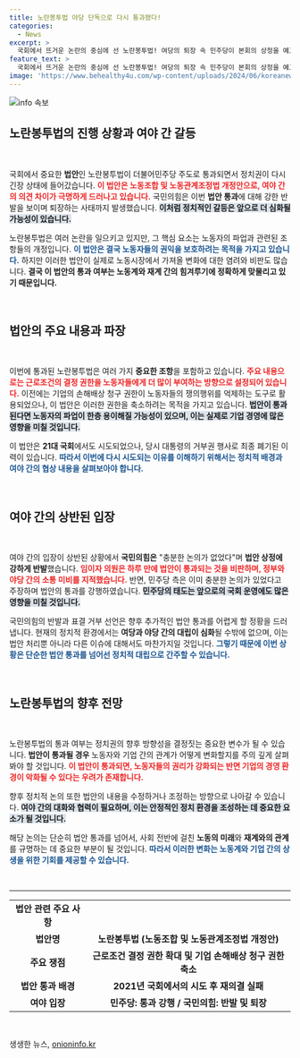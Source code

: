 ```yaml
---
title: 노란봉투법 야당 단독으로 다시 통과됐다!
categories:
  - News
excerpt: >
  국회에서 뜨거운 논란의 중심에 선 노란봉투법! 여당의 퇴장 속 민주당이 본회의 상정을 예고하며 법안 통과에 속도를 내고 있다. 시민들의 관심을 모으는 이 쟁점 법안의 향방은? 클릭해 보세요!
feature_text: >
  국회에서 뜨거운 논란의 중심에 선 노란봉투법! 여당의 퇴장 속 민주당이 본회의 상정을 예고하며 법안 통과에 속도를 내고 있다. 시민들의 관심을 모으는 이 쟁점 법안의 향방은? 클릭해 보세요!
image: 'https://www.behealthy4u.com/wp-content/uploads/2024/06/koreanews.jpg'
---
```


<p><img src="https://www.behealthy4u.com/wp-content/uploads/2024/06/koreanews.jpg" alt="info 속보" /></p>

<h2 data-ke-size="size26">노란봉투법의 진행 상황과 여야 간 갈등</h2>

<p data-ke-size="size16">&nbsp;</p>

<p>국회에서 중요한 <b>법안</b>인 노란봉투법이 더불어민주당 주도로 통과되면서 정치권이 다시 긴장 상태에 들어갔습니다. <b><span style="color: #ee2323;">이 법안은 노동조합 및 노동관계조정법 개정안으로, 여야 간의 의견 차이가 극명하게 드러나고 있습니다.</span></b> 국민의힘은 이번 <b>법안 통과</b>에 대해 강한 반발을 보이며 퇴장하는 사태까지 발생했습니다. <b><span style="background-color: #21538527;">이처럼 정치적인 갈등은 앞으로 더 심화될 가능성이 있습니다.</span></b> </p>

<p>노란봉투법은 여러 논란을 일으키고 있지만, 그 핵심 요소는 노동자의 파업과 관련된 조항들의 개정입니다. <b><span style="color: #1a5490;">이 법안은 결국 노동자들의 권익을 보호하려는 목적을 가지고 있습니다.</span></b> 하지만 이러한 법안이 실제로 노동시장에서 가져올 변화에 대한 염려와 비판도 많습니다. <b>결국 이 법안의 통과 여부는 노동계와 재계 간의 힘겨루기에 정확하게 맞물리고 있기 때문입니다.</b></p>

<p data-ke-size="size16">&nbsp;</p>

<h2 data-ke-size="size26">법안의 주요 내용과 파장</h2>

<p data-ke-size="size16">&nbsp;</p>

<p>이번에 통과된 노란봉투법은 여러 가지 <b>중요한 조항</b>을 포함하고 있습니다. <b><span style="color: #ee2323;">주요 내용으로는 근로조건의 결정 권한을 노동자들에게 더 많이 부여하는 방향으로 설정되어 있습니다.</span></b> 이전에는 기업의 손해배상 청구 권한이 노동자들의 쟁의행위를 억제하는 도구로 활용되었으나, 이 법안은 이러한 권한을 축소하려는 목적을 가지고 있습니다. <b><span style="background-color: #21538527;">법안이 통과된다면 노동자의 파업이 한층 용이해질 가능성이 있으며, 이는 실제로 기업 경영에 많은 영향을 미칠 것입니다.</span></b></p>

<p>이 법안은 <b>21대 국회</b>에서도 시도되었으나, 당시 대통령의 거부권 행사로 최종 폐기된 이력이 있습니다. <b><span style="color: #1a5490;">따라서 이번에 다시 시도되는 이유를 이해하기 위해서는 정치적 배경과 여야 간의 협상 내용을 살펴보아야 합니다.</span></b> </p>

<p data-ke-size="size16">&nbsp;</p>

<h2 data-ke-size="size26">여야 간의 상반된 입장</h2>

<p data-ke-size="size16">&nbsp;</p>

<p>여야 간의 입장이 상반된 상황에서 <b>국민의힘은</b> "충분한 논의가 없었다"며 <b>법안 상정에 강하게 반발</b>했습니다. <b><span style="color: #ee2323;">임이자 의원은 하루 만에 법안이 통과되는 것을 비판하며, 정부와 야당 간의 소통 미비를 지적했습니다.</span></b> 반면, 민주당 측은 이미 충분한 논의가 있었다고 주장하며 법안의 통과를 강행하였습니다. <b><span style="background-color: #21538527;">민주당의 태도는 앞으로의 국회 운영에도 많은 영향을 미칠 것입니다.</span></b></p>

<p>국민의힘의 반발과 표결 거부 선언은 향후 추가적인 법안 통과를 어렵게 할 정황을 드러냅니다. 현재의 정치적 환경에서는 <b>여당과 야당 간의 대립이 심화</b>될 수밖에 없으며, 이는 법안 처리뿐 아니라 다른 이슈에 대해서도 마찬가지일 것입니다. <b><span style="color: #1a5490;">그렇기 때문에 이번 상황은 단순한 법안 통과를 넘어선 정치적 대립으로 간주할 수 있습니다.</span></b></p>

<p data-ke-size="size16">&nbsp;</p>

<h2 data-ke-size="size26">노란봉투법의 향후 전망</h2>

<p data-ke-size="size16">&nbsp;</p>

<p>노란봉투법의 통과 여부는 정치권의 향후 방향성을 결정짓는 중요한 변수가 될 수 있습니다. <b>법안이 통과될 경우</b> 노동자와 기업 간의 관계가 어떻게 변화할지를 주의 깊게 살펴봐야 할 것입니다. <b><span style="color: #ee2323;">이 법안이 통과되면, 노동자들의 권리가 강화되는 반면 기업의 경영 환경이 악화될 수 있다는 우려가 존재합니다.</span></b></p>

<p>향후 정치적 논의 또한 법안의 내용을 수정하거나 조정하는 방향으로 나아갈 수 있습니다. <b><span style="background-color: #21538527;">여야 간의 대화와 협력이 필요하며, 이는 안정적인 정치 환경을 조성하는 데 중요한 요소가 될 것입니다.</span></b> </p>

<p>해당 논의는 단순히 법안 통과를 넘어서, 사회 전반에 걸친 <b>노동의 미래</b>와 <b>재계와의 관계</b>를 규명하는 데 중요한 부분이 될 것입니다. <b><span style="color: #1a5490;">따라서 이러한 변화는 노동계와 기업 간의 상생을 위한 기회를 제공할 수 있습니다.</span></b></p>

<p data-ke-size="size16">&nbsp;</p>

<hr>

<table style="width: 100%;">
<tr>
<td style="text-align: center; height: 27px;"><b>법안 관련 주요 사항</b></td>
</tr>
<tr>
<td style="text-align: center; height: 17px;"><b>법안명</b></td>
<td style="text-align: center; height: 17px;"><b>노란봉투법 (노동조합 및 노동관계조정법 개정안)</b></td>
</tr>
<tr>
<td style="text-align: center; height: 17px;"><b>주요 쟁점</b></td>
<td style="text-align: center; height: 17px;"><b>근로조건 결정 권한 확대 및 기업 손해배상 청구 권한 축소</b></td>
</tr>
<tr>
<td style="text-align: center; height: 17px;"><b>법안 통과 배경</b></td>
<td style="text-align: center; height: 17px;"><b>2021년 국회에서의 시도 후 재의결 실패</b></td>
</tr>
<tr>
<td style="text-align: center; height: 17px;"><b>여야 입장</b></td>
<td style="text-align: center; height: 17px;"><b>민주당: 통과 강행 / 국민의힘: 반발 및 퇴장</b></td>
</tr>
</table>

<p data-ke-size="size16">&nbsp;</p>
생생한 뉴스, <a href="https://onioninfo.kr" rel="dofollow">onioninfo.kr</a>


